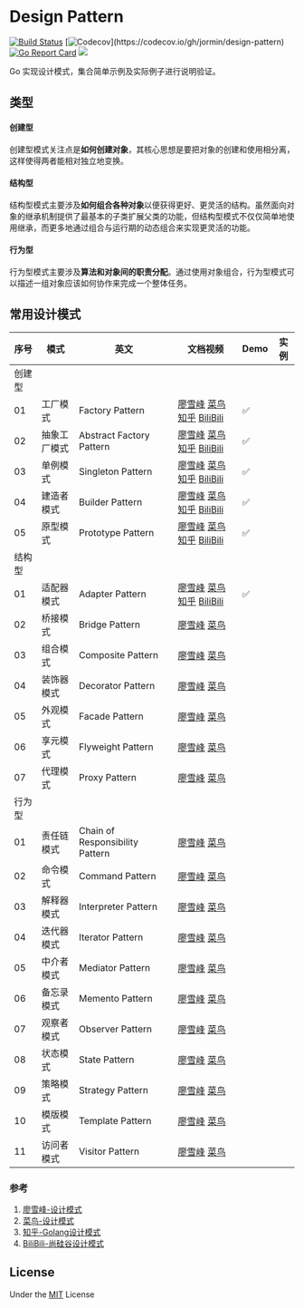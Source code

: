Design Pattern
=====

[![Build Status](https://github.com/jormin/design-pattern/workflows/test/badge.svg?branch=master)](https://github.com/jormin/design-pattern/actions?query=workflow%3Atest)
[![Codecov](https://codecov.io/gh/jormin/design-pattern/branch/master/graph/badge.svg?)](https://codecov.io/gh/jormin/design-pattern)
[![Go Report Card](https://goreportcard.com/badge/github.com/jormin/design-pattern)](https://goreportcard.com/report/github.com/jormin/design-pattern)
[![](https://img.shields.io/badge/version-v1.0.0-success.svg)](https://github.com/jormin/design-pattern)

Go 实现设计模式，集合简单示例及实际例子进行说明验证。

类型
-----

#### 创建型

创建型模式关注点是**如何创建对象**，其核心思想是要把对象的创建和使用相分离，这样使得两者能相对独立地变换。

#### 结构型

结构型模式主要涉及**如何组合各种对象**以便获得更好、更灵活的结构。虽然面向对象的继承机制提供了最基本的子类扩展父类的功能，但结构型模式不仅仅简单地使用继承，而更多地通过组合与运行期的动态组合来实现更灵活的功能。

#### 行为型

行为型模式主要涉及**算法和对象间的职责分配**。通过使用对象组合，行为型模式可以描述一组对象应该如何协作来完成一个整体任务。

常用设计模式
-----

| 序号 | 模式         | 英文                     | 文档视频                                                | Demo | 实例 |
| ---- | ------------ | ------------------------ | ------------------------------------------------------------ | ---- | ---- |
| 创建型 |  |  |  |  |  |
| 01   | 工厂模式     | Factory Pattern          | [廖雪峰](https://www.liaoxuefeng.com/wiki/1252599548343744/1281319170474017) [菜鸟](https://www.runoob.com/design-pattern/factory-pattern.html) [知乎](https://zhuanlan.zhihu.com/p/388067512) [BiliBili](https://www.bilibili.com/video/BV1G4411c7N4?p=39) | ✅    |      |
| 02   | 抽象工厂模式 | Abstract Factory Pattern | [廖雪峰](https://www.liaoxuefeng.com/wiki/1252599548343744/1281319134822433) [菜鸟](https://www.runoob.com/design-pattern/abstract-factory-pattern.html) [知乎](https://zhuanlan.zhihu.com/p/388067512) [BiliBili](https://www.bilibili.com/video/BV1G4411c7N4?p=45) | ✅    |      |
| 03   | 单例模式     | Singleton Pattern        | [廖雪峰](https://www.liaoxuefeng.com/wiki/1252599548343744/1281319214514210) [菜鸟](https://www.runoob.com/design-pattern/singleton-pattern.html) [知乎](https://zhuanlan.zhihu.com/p/387357546) [BiliBili](https://www.bilibili.com/video/BV1G4411c7N4?p=29) | ✅    |      |
| 04   | 建造者模式   | Builder Pattern          | [廖雪峰](https://www.liaoxuefeng.com/wiki/1252599548343744/1281319155793953) [菜鸟](https://www.runoob.com/design-pattern/builder-pattern.html) [知乎](https://zhuanlan.zhihu.com/p/388815746) [BiliBili](https://www.bilibili.com/video/BV1G4411c7N4?p=55) | ✅ |      |
| 05   | 原型模式     | Prototype Pattern        | [廖雪峰](https://www.liaoxuefeng.com/wiki/1252599548343744/1281319195639841) [菜鸟](https://www.runoob.com/design-pattern/prototype-pattern.html) [知乎](https://zhuanlan.zhihu.com/p/387707620) [BiliBili](https://www.bilibili.com/video/BV1G4411c7N4?p=49) | ✅ |      |
| 结构型 |  |  |  | | |
| 01   | 适配器模式 | Adapter Pattern   | [廖雪峰](https://www.liaoxuefeng.com/wiki/1252599548343744/1281319245971489) [菜鸟](https://www.runoob.com/design-pattern/adapter-pattern.html) [知乎](https://zhuanlan.zhihu.com/p/389509948) [BiliBili](https://www.bilibili.com/video/BV1G4411c7N4?p=60) | ✅ |      |
| 02   | 桥接模式   | Bridge Pattern     | [廖雪峰](https://www.liaoxuefeng.com/wiki/1252599548343744/1281319266943009) [菜鸟](https://www.runoob.com/design-pattern/bridge-pattern.html) |      |      |
| 03   | 组合模式   | Composite Pattern | [廖雪峰](https://www.liaoxuefeng.com/wiki/1252599548343744/1281319283720226) [菜鸟](https://www.runoob.com/design-pattern/composite-pattern.html) |      |      |
| 04   | 装饰器模式 | Decorator Pattern | [廖雪峰](https://www.liaoxuefeng.com/wiki/1252599548343744/1281319302594594) [菜鸟](https://www.runoob.com/design-pattern/decorator-pattern.html) |      |      |
| 05   | 外观模式   | Facade Pattern    | [廖雪峰](https://www.liaoxuefeng.com/wiki/1252599548343744/1281319346634785) [菜鸟](https://www.runoob.com/design-pattern/facade-pattern.html) |      |      |
| 06   | 享元模式   | Flyweight Pattern | [廖雪峰](https://www.liaoxuefeng.com/wiki/1252599548343744/1281319417937953) [菜鸟](https://www.runoob.com/design-pattern/flyweight-pattern.html) |      |      |
| 07   | 代理模式   | Proxy Pattern     | [廖雪峰](https://www.liaoxuefeng.com/wiki/1252599548343744/1281319432618017) [菜鸟](https://www.runoob.com/design-pattern/proxy-pattern.html) |      |      |
| 行为型 |  |  |  | | |
| 01   | 责任链模式 | Chain of Responsibility Pattern | [廖雪峰](https://www.liaoxuefeng.com/wiki/1252599548343744/1281319474561057) [菜鸟](https://www.runoob.com/design-pattern/chain-of-responsibility-pattern.html) |      |      |
| 02   | 命令模式   | Command Pattern                 | [廖雪峰](https://www.liaoxuefeng.com/wiki/1252599548343744/1281319491338273) [菜鸟](https://www.runoob.com/design-pattern/command-pattern.html) |      |      |
| 03   | 解释器模式 | Interpreter Pattern             | [廖雪峰](https://www.liaoxuefeng.com/wiki/1252599548343744/1281319508115489) [菜鸟](https://www.runoob.com/design-pattern/interpreter-pattern.html) |      |      |
| 04   | 迭代器模式 | Iterator Pattern                | [廖雪峰](https://www.liaoxuefeng.com/wiki/1252599548343744/1281319524892705) [菜鸟](https://www.runoob.com/design-pattern/iterator-pattern.html) |      |      |
| 05   | 中介者模式 | Mediator Pattern                | [廖雪峰](https://www.liaoxuefeng.com/wiki/1252599548343744/1281319541669922) [菜鸟](https://www.runoob.com/design-pattern/mediator-pattern.html) |      |      |
| 06   | 备忘录模式 | Memento Pattern                 | [廖雪峰](https://www.liaoxuefeng.com/wiki/1252599548343744/1281319562641441) [菜鸟](https://www.runoob.com/design-pattern/memento-pattern.html) |      |      |
| 07   | 观察者模式 | Observer Pattern                | [廖雪峰](https://www.liaoxuefeng.com/wiki/1252599548343744/1281319577321505) [菜鸟](https://www.runoob.com/design-pattern/observer-pattern.html) |      |      |
| 08   | 状态模式   | State Pattern                   | [廖雪峰](https://www.liaoxuefeng.com/wiki/1252599548343744/1281319592001569) [菜鸟](https://www.runoob.com/design-pattern/state-pattern.html) |      |      |
| 09   | 策略模式   | Strategy Pattern                | [廖雪峰](https://www.liaoxuefeng.com/wiki/1252599548343744/1281319606681634) [菜鸟](https://www.runoob.com/design-pattern/strategy-pattern.html) |      |      |
| 10   | 模版模式   | Template Pattern                | [廖雪峰](https://www.liaoxuefeng.com/wiki/1252599548343744/1281319636041762) [菜鸟](https://www.runoob.com/design-pattern/template-pattern.html) |      |      |
| 11   | 访问者模式 | Visitor Pattern                 | [廖雪峰](https://www.liaoxuefeng.com/wiki/1252599548343744/1281319659110433) [菜鸟](https://www.runoob.com/design-pattern/visitor-pattern.html) |      |      |

### 参考

1. [廖雪峰-设计模式](https://www.liaoxuefeng.com/wiki/1252599548343744/1264742167474528)
2. [菜鸟-设计模式](https://www.runoob.com/design-pattern/design-pattern-tutorial.html)
3. [知乎-Golang设计模式](https://www.zhihu.com/column/c_1393206420800598016)
4. [BiliBili-尚硅谷设计模式](https://www.bilibili.com/video/BV1G4411c7N4)

License
-------

Under the [MIT](./LICENSE) License
